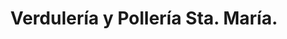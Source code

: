 ---
title: "Verdulería y Pollería Sta. María."
url: /san-andres-cholula/verduleria-y-polleria-sta-maria/
shop: Gemüse & Obst
---